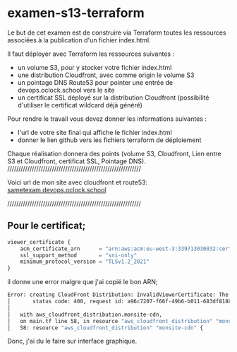 # examen-s13-terraform

Le but de cet examen est de construire via Terraform toutes les ressources associées à la publication d'un fichier index.html.

Il faut déployer avec Terraform les ressources suivantes :

- un volume S3, pour y stocker votre fichier index.html
- une distribution Cloudfront, avec comme origin le volume S3
- un pointage DNS Route53 pour pointer une entrée de devops.oclock.school vers le site
- un certificat SSL déployé sur la distribution Cloudfront (possibilité d'utiliser le certificat wildcard déjà généré)

Pour rendre le travail vous devez donner les informations suivantes :
- l'url de votre site final qui affiche le fichier index.html
- donner le lien github vers les fichiers terraform de déploiement

Chaque réalisation donnera des points (volume S3, Cloudfront, Lien entre S3 et Cloudfront, certificat SSL, Pointage DNS).
////////////////////////////////////////////////////////////

Voici url de mon site avec cloudfront et route53: [sametexam.devops.oclock.school](https://sametexam.devops.oclock.school/)

////////////////////////////////////////////////////////////
## Pour le certificat;

```tf
viewer_certificate {
    acm_certificate_arn      = "arn:aws:acm:eu-west-3:339713030032:certificate/ab119859-d359-4875-a799-31b986e7f58d"
    ssl_support_method       = "sni-only"
    minimum_protocol_version = "TLSv1.2_2021"
}
```
il donne une error malgre que j'ai copié le bon ARN;

```bash
Error: creating CloudFront Distribution: InvalidViewerCertificate: The specified SSL certificate doesn't exist, isn't in us-east-1 region, isn't valid, or doesn't include a valid certificate chain.
│       status code: 400, request id: a96c7207-f66f-49b6-b011-683df8188ee2
│ 
│   with aws_cloudfront_distribution.monsite-cdn,
│   on main.tf line 58, in resource "aws_cloudfront_distribution" "monsite-cdn":
│   58: resource "aws_cloudfront_distribution" "monsite-cdn" {
```
Donc, j'ai du le faire sur interface graphique.
